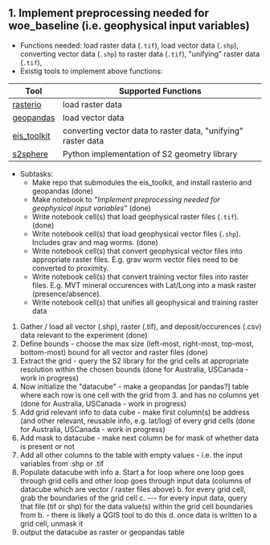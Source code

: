## 1. Implement preprocessing needed for woe_baseline (i.e. geophysical input variables)
- Functions needed: load raster data (`.tif`), load vector data (`.shp`), converting vector data (`.shp`) to raster data (`.tif`), "unifying" raster data (`.tif`),
- Existig tools to implement above functions:

| Tool | Supported Functions                                           |
|------|---------------------------------------------------------------|
| [rasterio](https://rasterio.readthedocs.io/en/stable/) | load raster data |
| [geopandas](https://geopandas.org/en/stable/getting_started/introduction.html#) | load vector data |
| [eis_toolkit](https://github.com/GispoCoding/eis_toolkit/tree/master) | converting vector data to raster data, "unifying" raster data |
| [s2sphere](https://s2sphere.readthedocs.io/en/latest/index.html) | Python implementation of S2 geometry library |
- Subtasks:
    - Make repo that submodules the eis_toolkit, and install rasterio and geopandas (done)
    - Make notebook to *"Implement preprocessing needed for geophysical input variables"* (done)
    - Write notebook cell(s) that load geophysical raster files (`.tif`). (done)
    - Write notebook cell(s) that load geophysical vector files (`.shp`). Includes grav and mag worms. (done)
    - Write notebook cell(s) that convert geophysical vector files into appropriate raster files. E.g. grav worm vector files need to be converted to proximity.
    - Write notebook cell(s) that convert training vector files into raster files. E.g. MVT mineral occurences with Lat/Long into a mask raster (presence/absence).
    - Write notebook cell(s) that unifies all geophysical and training raster data
    

1. Gather / load all vector (.shp), raster (.tif), and deposit/occurences (.csv) data relevant to the experiment (done)
2. Define bounds - choose the max size (left-most, right-most, top-most, bottom-most) bound for all vector and raster files (done)
3. Extract the grid - query the S2 library for the grid cells at appropriate resolution within the chosen bounds (done for Australia, USCanada - work in progress)
4. Now initialize the "datacube" - make a geopandas [or pandas?] table where each row is one cell with the grid from 3. and has no columns yet (done for Australia, USCanada - work in progress)
5. Add grid relevant info to data cube - make first column(s) be address (and other relevant, reusable info, e.g. lat/log) of every grid cells (done for Australia, USCanada - work in progress)
6. Add mask to datacube - make next column be for mask of whether data is present or not
7. Add all other columns to the table with empty values - i.e. the input variables from .shp or .tif
8. Populate datacube with info
   a. Start a for loop where one loop goes through grid cells and other loop goes through input data (columns of datacube which are vector / raster files above)
   b. for every grid cell, grab the boundaries of the grid cell
   c. --- for every input data, query that file (tif or shp) for the data value(s) within the grid cell boundaries from b. - there is likely a QGIS tool to do this
   d. once data is written to a grid cell, unmask it
9. output the datacube as raster or geopandas table
